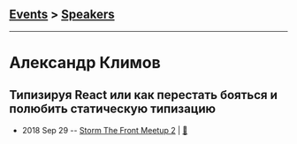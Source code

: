 ## [Events](../README.md) > [Speakers](../speakers.md)
---

# Александр Климов

## Типизируя React или как перестать бояться и полюбить статическую типизацию
- 2018 Sep 29 -- [Storm The Front Meetup 2](https://www.youtube.com/watch?v=tHNcGPwUENc)  | [:notebook:](https://docs.google.com/presentation/d/1MbPftzpOYY-2pYtWdYO62_WM_Wo19xQWWOLgj3fjfQg/edit)  
